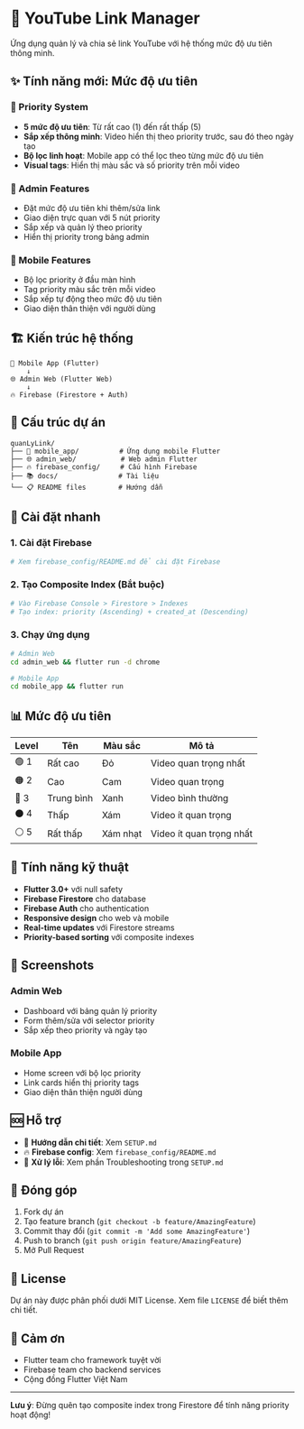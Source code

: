 # 🎥 YouTube Link Manager

Ứng dụng quản lý và chia sẻ link YouTube với hệ thống mức độ ưu tiên thông minh.

## ✨ Tính năng mới: Mức độ ưu tiên

### 🎯 Priority System
- **5 mức độ ưu tiên**: Từ rất cao (1) đến rất thấp (5)
- **Sắp xếp thông minh**: Video hiển thị theo priority trước, sau đó theo ngày tạo
- **Bộ lọc linh hoạt**: Mobile app có thể lọc theo từng mức độ ưu tiên
- **Visual tags**: Hiển thị màu sắc và số priority trên mỗi video

### 🔧 Admin Features
- Đặt mức độ ưu tiên khi thêm/sửa link
- Giao diện trực quan với 5 nút priority
- Sắp xếp và quản lý theo priority
- Hiển thị priority trong bảng admin

### 📱 Mobile Features
- Bộ lọc priority ở đầu màn hình
- Tag priority màu sắc trên mỗi video
- Sắp xếp tự động theo mức độ ưu tiên
- Giao diện thân thiện với người dùng

## 🏗️ Kiến trúc hệ thống

```
📱 Mobile App (Flutter)
    ↓
🌐 Admin Web (Flutter Web)
    ↓
🔥 Firebase (Firestore + Auth)
```

## 📁 Cấu trúc dự án

```
quanLyLink/
├── 📱 mobile_app/          # Ứng dụng mobile Flutter
├── 🌐 admin_web/           # Web admin Flutter
├── 🔥 firebase_config/     # Cấu hình Firebase
├── 📚 docs/               # Tài liệu
└── 📋 README files        # Hướng dẫn
```

## 🚀 Cài đặt nhanh

### 1. Cài đặt Firebase
```bash
# Xem firebase_config/README.md để cài đặt Firebase
```

### 2. Tạo Composite Index (Bắt buộc)
```bash
# Vào Firebase Console > Firestore > Indexes
# Tạo index: priority (Ascending) + created_at (Descending)
```

### 3. Chạy ứng dụng
```bash
# Admin Web
cd admin_web && flutter run -d chrome

# Mobile App  
cd mobile_app && flutter run
```

## 📊 Mức độ ưu tiên

| Level | Tên | Màu sắc | Mô tả |
|-------|-----|---------|-------|
| 🟢 1 | Rất cao | Đỏ | Video quan trọng nhất |
| 🟠 2 | Cao | Cam | Video quan trọng |
| 🔵 3 | Trung bình | Xanh | Video bình thường |
| ⚫ 4 | Thấp | Xám | Video ít quan trọng |
| ⚪ 5 | Rất thấp | Xám nhạt | Video ít quan trọng nhất |

## 🔧 Tính năng kỹ thuật

- **Flutter 3.0+** với null safety
- **Firebase Firestore** cho database
- **Firebase Auth** cho authentication
- **Responsive design** cho web và mobile
- **Real-time updates** với Firestore streams
- **Priority-based sorting** với composite indexes

## 📱 Screenshots

### Admin Web
- Dashboard với bảng quản lý priority
- Form thêm/sửa với selector priority
- Sắp xếp theo priority và ngày tạo

### Mobile App
- Home screen với bộ lọc priority
- Link cards hiển thị priority tags
- Giao diện thân thiện người dùng

## 🆘 Hỗ trợ

- 📖 **Hướng dẫn chi tiết**: Xem `SETUP.md`
- 🔥 **Firebase config**: Xem `firebase_config/README.md`
- 🐛 **Xử lý lỗi**: Xem phần Troubleshooting trong `SETUP.md`

## 🤝 Đóng góp

1. Fork dự án
2. Tạo feature branch (`git checkout -b feature/AmazingFeature`)
3. Commit thay đổi (`git commit -m 'Add some AmazingFeature'`)
4. Push to branch (`git push origin feature/AmazingFeature`)
5. Mở Pull Request

## 📄 License

Dự án này được phân phối dưới MIT License. Xem file `LICENSE` để biết thêm chi tiết.

## 🙏 Cảm ơn

- Flutter team cho framework tuyệt vời
- Firebase team cho backend services
- Cộng đồng Flutter Việt Nam

---

**Lưu ý**: Đừng quên tạo composite index trong Firestore để tính năng priority hoạt động!
